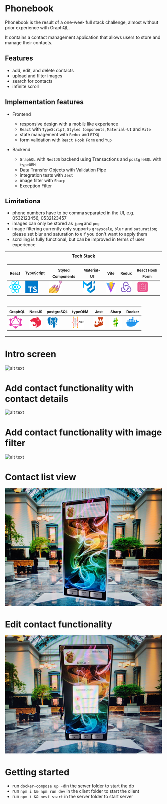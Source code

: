 # Phonebook

Phonebook is the result of a one-week full stack challenge,
almost without prior experience with GraphQL.

It contains a contact management application that allows users to store and manage their contacts.

## Features
* add, edit, and delete contacts
* upload and filter images
* search for contacts
* infinite scroll

## Implementation features
* Frontend
  * responsive design with a mobile like experience
  * `React` with `TypeScript`, `Styled Components`, `Material-UI` and `Vite`
  * state management with `Redux` and `RTKQ`
  * form validation with `React Hook Form` and `Yup`
  
* Backend
  * `GraphQL` with `NestJS` backend using Transactions and `postgreSQL` with `typeORM`
  * Data Transfer Objects with Validation Pipe
  * integration tests with `Jest`
  * image filter with `Sharp`
  * Exception Filter

## Limitations
* phone numbers have to be comma separated in the UI, e.g. 0532123456, 0532123457
* images can only be stored as `jpeg` and `png`
* image filtering currently only supports `grayscale`, `blur` and `saturation`; please set blur and saturation to `0` if
you don't want to apply them
* scrolling is fully functional, but can be improved in terms of user experience


<div align="center">
<table>
<tr><th>Tech Stack</th></tr>
<tr><td>

 <sub> React </sub> |<sub> TypeScript <sub>| <sub> Styled Components </sub> | <sub> Material-UI </sub> | <sub> Vite </sub> | <sub> Redux </sub> | <sub> React Hook Form </sub>
|--|--|--|--|--|--|--
[<img src="https://github.com/nik-neg/phonebook/blob/main/.techstack/react.svg" alt="drawing" width="40" height="40"/>](https://reactjs.org/) | [<img src="https://github.com/nik-neg/phonebook/blob/main/.techstack/ts.svg" alt="drawing" width="40" height="40"/>](https://www.typescriptlang.org/) | [<img src="https://github.com/nik-neg/phonebook/blob/main/.techstack/sc.png" alt="drawing" width="40" height="40"/>](https://styled-components.com/) | [<img src="https://github.com/nik-neg/phonebook/blob/main/.techstack/material.svg" alt="drawing" width="40" height="40"/>](https://material-ui.com/) | [<img src="https://github.com/nik-neg/phonebook/blob/main/.techstack/vite.svg" alt="drawing" width="40" height="40"/>](https://vitejs.dev/guide/) |  [<img src="https://github.com/nik-neg/phonebook/blob/main/.techstack/redux.svg" alt="drawing" width="40" height="40"/>](https://redux.js.org) | [<img src="https://github.com/nik-neg/phonebook/blob/main/.techstack/react-hook-form.png" alt="drawing" width="40" height="40"/>](https://react-hook-form.com/)
</td></tr>
<tr><td>

<sub> GraphQL </sub> | <sub> NestJS </sub> |  <sub> postgreSQL </sub>  | <sub> typeORM </sub>  | <sub> Jest </sub>  | <sub> Sharp </sub> | <sub> Docker </sub>
|--|--|--|--|--|--|--
[<img src="https://github.com/nik-neg/phonebook/blob/main/.techstack/graphql.svg" alt="drawing" width="40" height="40"/>](https://graphql.org/) | [<img src="https://github.com/nik-neg/phonebook/blob/main/.techstack/nestjs.svg" alt="drawing" width="40" height="40"/>](https://nestjs.com/) |  [<img src="https://github.com/nik-neg/phonebook/blob/main/.techstack/postgresql.svg" alt="drawing" width="40" height="40"/>](https://www.postgresql.org)  |  [<img src="https://github.com/nik-neg/phonebook/blob/main/.techstack/typeorm.svg" alt="drawing" width="40" height="40"/>](https://typeorm.io/)  | [<img src="https://github.com/nik-neg/phonebook/blob/main/.techstack/jest.svg" alt="drawing" width="40" height="40"/>](https://jestjs.io/) | [<img src="https://github.com/nik-neg/phonebook/blob/main/.techstack/sharp.png" alt="drawing" width="40" height="40"/>](https://sharp.pixelplumbing.com/) | [<img src="https://github.com/nik-neg/phonebook/blob/main/.techstack/docker.svg" alt="drawing" width="40" height="40"/>](https://www.docker.com/)
</td></tr>
</table>
</div>

# Intro screen
![alt text](https://github.com/nik-neg/phonebook/blob/main/.images/1_intro.jpg)


# Add contact functionality with contact details
![alt text](https://github.com/nik-neg/phonebook/blob/main/.images/21_add.jpg)


# Add contact functionality with image filter
![alt text](https://github.com/nik-neg/phonebook/blob/main/.images/22_add.jpg)


# Contact list view
![alt text](https://github.com/nik-neg/phonebook/blob/main/.images/3_list.jpg)


# Edit contact functionality
![alt text](https://github.com/nik-neg/phonebook/blob/main/.images/4_edit.jpg)




# Getting started

- run `docker-compose up -d`in the server folder to start the db
- run `npm i && npm run dev` in the client folder to start the client
- run `npm i && nest start` in the server folder to start server
